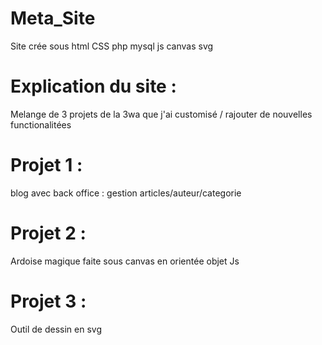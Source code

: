 # Meta_Site
Site crée sous html CSS php mysql js canvas svg 
# Explication du site :
Melange de 3 projets de la 3wa que j'ai customisé / rajouter de nouvelles functionalitées
# Projet 1 :
blog avec back office : gestion articles/auteur/categorie 
# Projet 2 :
Ardoise magique faite sous canvas en orientée objet Js
# Projet 3 : 
Outil de dessin en svg 
